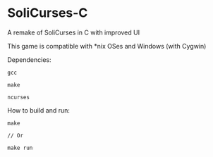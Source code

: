 # SoliCurses-C
A remake of SoliCurses in C with improved UI

This game is compatible with *nix OSes and Windows (with Cygwin)

Dependencies:

    gcc

    make
    
    ncurses
   
How to build and run:
    
    make
    
    // Or

    make run
